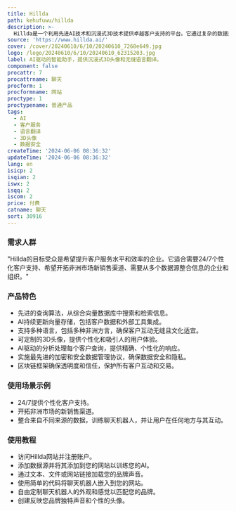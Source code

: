 ```yaml
---
title: Hillda
path: kehufuwu/hillda
description: >-
  Hillda是一个利用先进AI技术和沉浸式3D技术提供卓越客户支持的平台。它通过复杂的数据挖掘和检索、动态知识库管理、先进的语言翻译能力、沉浸式3D头像、上下文和定制化的交互以及强大的安全性和数据完整性，来提升客户服务的效率和质量。
source: 'https://www.hillda.ai/'
cover: /cover/20240610/6/10/20240610_7268e649.jpg
logo: /logo/20240610/6/10/20240610_62315203.jpg
label: AI驱动的智能助手，提供沉浸式3D头像和无缝语言翻译。
component: false
procattr: 7
procattrname: 聊天
procform: 1
procformname: 网站
proctype: 1
proctypename: 普通产品
tags:
  - AI
  - 客户服务
  - 语言翻译
  - 3D头像
  - 数据安全
createTime: '2024-06-06 08:36:32'
updateTime: '2024-06-06 08:36:32'
lang: en
isicp: 2
isqian: 2
iswx: 2
isqq: 2
iscom: 2
price: 付费
catname: 聊天
sort: 30916
---
```




### 需求人群
"Hillda的目标受众是希望提升客户服务水平和效率的企业。它适合需要24/7个性化客户支持、希望开拓非洲市场新销售渠道、需要从多个数据源整合信息的企业和组织。"

### 产品特色
* 先进的查询算法，从综合向量数据库中搜索和检索信息。
* AI持续更新向量存储，包括客户数据和外部工具集成。
* 支持多种语言，包括多种非洲方言，确保客户互动无缝且文化适宜。
* 可定制的3D头像，提供个性化和吸引人的用户体验。
* AI驱动的分析处理每个客户查询，提供精确、个性化的响应。
* 实施最先进的加密和安全数据管理协议，确保数据安全和隐私。
* 区块链框架确保透明度和信任，保护所有客户互动和交易。

### 使用场景示例
* 24/7提供个性化客户支持。
* 开拓非洲市场的新销售渠道。
* 整合来自不同来源的数据，训练聊天机器人，并让用户在任何地方与其互动。

### 使用教程
* 访问Hillda网站并注册账户。
* 添加数据源并将其添加到您的网站以训练您的AI。
* 通过文本、文件或网站链接加载您的品牌声音。
* 使用简单的代码将聊天机器人嵌入到您的网站。
* 自由定制聊天机器人的外观和感觉以匹配您的品牌。
* 创建反映您品牌独特声音和个性的头像。

  
